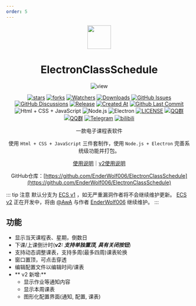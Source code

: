 ```yaml
---
order: 5
---
```


<div align="center">

<img src="/icon/ElectronClassSchedule.png" width="64"/>

# ElectronClassSchedule

<ArticleMetadata />

![view](images/view.png)

[![stars](https://img.shields.io/github/stars/EnderWolf006/ElectronClassSchedule?label=Stars)](https://github.com/EnderWolf006/ElectronClassSchedule) [![forks](https://img.shields.io/github/forks/EnderWolf006/ElectronClassSchedule?label=Forks)](https://github.com/EnderWolf006/ElectronClassSchedule) [![Watchers](https://img.shields.io/github/watchers/EnderWolf006/ElectronClassSchedule?style=social)](https://github.com/EnderWolf006/ElectronClassSchedule/watchers) [![Downloads](https://img.shields.io/github/downloads/EnderWolf006/ElectronClassSchedule/total?style=social&label=Downloads&logo=github)](https://github.com/EnderWolf006/ElectronClassSchedule/releases/latest) [![GitHub Issues](https://img.shields.io/github/issues-search/EnderWolf006/ElectronClassSchedule?query=is%3Aopen&style=flat&logo=github&label=Issues&color=%233fb950)](https://github.com/EnderWolf006/ElectronClassSchedule/issues) [![GitHub Discussions](https://img.shields.io/github/discussions/EnderWolf006/ElectronClassSchedule?style=flat&logo=Github&label=Discussions)](https://github.com/EnderWolf006/ElectronClassSchedule/discussions) [![Release](https://img.shields.io/github/v/release/EnderWolf006/ElectronClassSchedule?style=flat&color=%233fb950&label=正式版)](https://github.com/EnderWolf006/ElectronClassSchedule/releases/latest)  [![Created At](https://img.shields.io/github/created-at/EnderWolf006/ElectronClassSchedule)](https://github.com/EnderWolf006/ElectronClassSchedule) [![Github Last Commit](https://img.shields.io/github/last-commit/EnderWolf006/ElectronClassSchedule)](https://github.com/EnderWolf006/ElectronClassSchedule/commits/main) ![Html + CSS + JavaScript](https://img.shields.io/badge/HTML%20%2B%20CSS%20%2B%20JavaScript-E34F26?logo=html5&logoColor=white&style=flat) ![Node.js](https://img.shields.io/badge/Node.js-339933?logo=node.js&logoColor=white&style=flat) ![Electron](https://img.shields.io/badge/Electron-47848F?logo=electron&logoColor=white&style=flat) [![LICENSE](https://img.shields.io/badge/License-GPL--3.0-red.svg "LICENSE")](https://github.com/EnderWolf006/ElectronClassSchedule/blob/main/LICENSE) [![QQ群](https://img.shields.io/badge/-QQ%E7%BE%A4%EF%BD%9C914887202-blue?style=flat&logo=QQ)](https://qm.qq.com/q/9nRFURLYJ2) [![QQ群](https://img.shields.io/badge/-QQ%E7%BE%A4%EF%BD%9C914887202%EF%BC%882%E7%BE%A4%EF%BC%89-blue?style=flat&logo=QQ)](https://qm.qq.com/q/JarnP6AD2a) [![Telegram](https://img.shields.io/badge/-Telegram%EF%BD%9C@%E7%94%B5%E5%AD%90%E8%AF%BE%E8%A1%A8%E4%BA%A4%E6%B5%81%E7%BE%A4ElectronClassSchedule-blue?style=flat&logo=Telegram)](https://t.me/ECSchedule) [![bilibili](https://img.shields.io/badge/-UP%E4%B8%BB%EF%BD%9CEnder__Wolf-%23FB7299?style=flat&logo=bilibili)](https://space.bilibili.com/3494364340816031)

一款电子课程表软件

使用 `Html + CSS + JavaScript` 三件套制作，使用 `Node.js + Electron` 完善系统级功能并打包。

[使用说明](https://github.com/EnderWolf006/ElectronClassSchedule?tab=readme-ov-file#%E9%A3%9F%E7%94%A8%E8%AF%B4%E6%98%8E)｜[v2使用说明](https://github.com/EnderWolf006/ElectronClassSchedule/tree/ECS2.0?tab=readme-ov-file#%E9%A3%9F%E7%94%A8%E8%AF%B4%E6%98%8E)

GitHub仓库：[https://github.com/EnderWolf006/ElectronClassSchedule](https://github.com/EnderWolf006/ElectronClassSchedule)

</div>

::: tip 注意
默认分支为 [ECS v1](https://github.com/EnderWolf006/ElectronClassSchedule/) ，如无严重漏洞作者将不会继续维护更新。 [ECS v2](https://github.com/EnderWolf006/ElectronClassSchedule/tree/ECS2.0) 正在开发中，将由 [@AwA](https://github.com/aawwaaa) 与作者 [EnderWolf006](https://github.com/EnderWolf006) 继续维护。
:::

## 功能
- 显示当天课程表、星期，倒数日
- 下课/上课倒计时(***v2: 支持单独置顶, 具有关闭按钮***)
- 支持动态调整课表，支持多周(最多四周)课表轮换
- 窗口置顶，可点击穿透
- 编辑配置文件以编辑时间/课表
- ** v2 新增:**
  - 显示作业等通知内容
  - 显示本周课表
  - 图形化配置界面(通知, 配置, 课表)

